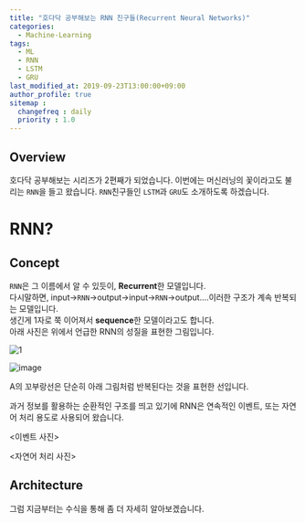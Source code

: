 ```yaml
---
title: "호다닥 공부해보는 RNN 친구들(Recurrent Neural Networks)"
categories: 
  - Machine-Learning
tags:
  - ML
  - RNN
  - LSTM
  - GRU
last_modified_at: 2019-09-23T13:00:00+09:00
author_profile: true
sitemap :
  changefreq : daily
  priority : 1.0
---
```


## Overview
호다닥 공부해보는 시리즈가 2편째가 되었습니다. 이번에는 머신러닝의 꽃이라고도 불리는 `RNN`을 들고 왔습니다. `RNN`친구들인 `LSTM`과 `GRU`도 소개하도록 하겠습니다.  

# RNN?
## Concept
`RNN`은 그 이름에서 알 수 있듯이, **Recurrent**한 모델입니다.   
다시말하면, input->`RNN`->output->input->`RNN`->output....이러한 구조가 계속 반복되는 모델입니다.  
생긴게 1자로 쭉 이어져서 **sequence**한 모델이라고도 합니다.  
아래 사진은 위에서 언급한 RNN의 성질을 표현한 그림입니다.  

![1](https://user-images.githubusercontent.com/15958325/65409665-3f602d00-de23-11e9-8185-01c7082ec6de.png)  

![image](https://user-images.githubusercontent.com/15958325/65409847-c1505600-de23-11e9-9389-60843b383748.png)  

A의 꼬부랑선은 단순히 아래 그림처럼 반복된다는 것을 표현한 선입니다.  

과거 정보를 활용하는 순환적인 구조를 띄고 있기에 RNN은 연속적인 이벤트, 또는 자연어 처리 용도로 사용되어 왔습니다.    

<이벤트 사진>

<자연어 처리 사진> 

## Architecture
그럼 지금부터는 수식을 통해 좀 더 자세히 알아보겠습니다.  
